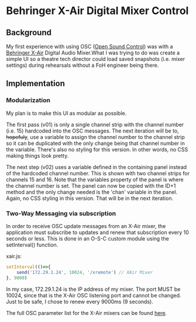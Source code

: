 # Behringer X-Air Digital Mixer Control

## Background

My first experience with using OSC ([Open Sound Control](https://ccrma.stanford.edu/groups/osc)) was with a [Behringer X-Air](https://www.behringer.com/series.html?category=R-BEHRINGER-XAIRSERIES) Digital Audio Mixer.What I was trying to do was create a simple UI so a theatre tech director could load saved snapshots (i.e. mixer settings) during rehearsals without a FoH engineer being there.

## Implementation

### Modularization

My plan is to make this UI as modular as possible.

The first pass (v01) is only a single channel strip with the channel number (i.e. 15) hardcoded into the OSC messages. The next iteration will be to, ~~hopefuly~~, use a variable to assign the channel number to the channel strip so it can be duplicated with the only change being that channel number in the variable.  There's also no styling for this version. In other words, no CSS making things look pretty.

The next step (v02) uses a variable defined in the containing panel instead of the hardcoded channel number. This is shown with two channel strips for channels 15 and 16. Note that the variables property of the panel is where the channel number is set. The panel can now be copied with the ID+1 method and the only change needed is the 'chan' variable in the panel. Again, no CSS styling in this version. That will be in the next iteration.

### Two-Way Messaging via subscription

In order to receive OSC update messages from an X-Air mixer, the application must subscribe to updates and renew that subscription every 10 seconds or less.  This is done in an O-S-C custom module using the setInterval() function.

xair.js:

```javascript
setInterval(()=>{
    send('172.29.1.24', 10024, '/xremote') // XAir Mixer
}, 9000)
```

In my case, 172.29.1.24 is the IP address of my mixer. The port MUST be 10024, since that is the X-Air OSC listening port and cannot be changed.  Just to be safe, I chose to renew every 9000ms (9 seconds).

The full OSC parameter list for the X-Air mixers can be found [here](https://behringer.world/wiki/doku.php?id=x-air_osc).

